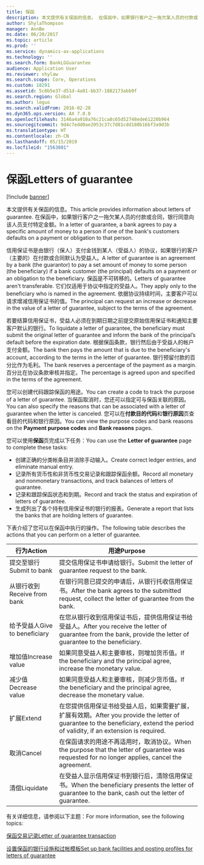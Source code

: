 ```yaml
---
title: 保函
description: 本文提供有关保函的信息。 在保函中，如果银行客户之一拖欠某人员的付款或合同，银行同意向该人员支付特定金额。
author: ShylaThompson
manager: AnnBe
ms.date: 06/20/2017
ms.topic: article
ms.prod: ''
ms.service: dynamics-ax-applications
ms.technology: ''
ms.search.form: BankLGGuarantee
audience: Application User
ms.reviewer: shylaw
ms.search.scope: Core, Operations
ms.custom: 18291
ms.assetid: 5c0b5e37-d51d-4a01-bb37-1882173abb9f
ms.search.region: Global
ms.author: leguo
ms.search.validFrom: 2016-02-28
ms.dyn365.ops.version: AX 7.0.0
ms.openlocfilehash: 3146a4a910a76c21ca8c65d52748ede61220b964
ms.sourcegitcommit: 9d4c7edd0ae2053c37c7d81cdd180b16bf3a9d3b
ms.translationtype: HT
ms.contentlocale: zh-CN
ms.lasthandoff: 05/15/2019
ms.locfileid: "1563801"
---
```

# <a name="letters-of-guarantee"></a><span data-ttu-id="eabb6-104">保函</span><span class="sxs-lookup"><span data-stu-id="eabb6-104">Letters of guarantee</span></span>

[!include [banner](../includes/banner.md)]

<span data-ttu-id="eabb6-105">本文提供有关保函的信息。</span><span class="sxs-lookup"><span data-stu-id="eabb6-105">This article provides information about letters of guarantee.</span></span> <span data-ttu-id="eabb6-106">在保函中，如果银行客户之一拖欠某人员的付款或合同，银行同意向该人员支付特定金额。</span><span class="sxs-lookup"><span data-stu-id="eabb6-106">In a letter of guarantee, a bank agrees to pay a specific amount of money to a person if one of the bank's customers defaults on a payment or obligation to that person.</span></span> 

<span data-ttu-id="eabb6-107">信用保证书是由银行（保人）支付金钱到某人（受益人）的协议，如果银行的客户（主要的）在付款或合同默认为受益人。</span><span class="sxs-lookup"><span data-stu-id="eabb6-107">A letter of guarantee is an agreement by a bank (the guarantor) to pay a set amount of money to some person (the beneficiary) if a bank customer (the principal) defaults on a payment or an obligation to the beneficiary.</span></span> <span data-ttu-id="eabb6-108">保函是不可转移的。</span><span class="sxs-lookup"><span data-stu-id="eabb6-108">Letters of guarantee aren't transferable.</span></span> <span data-ttu-id="eabb6-109">它们仅适用于协议中指定的受益人。</span><span class="sxs-lookup"><span data-stu-id="eabb6-109">They apply only to the beneficiary who is named in the agreement.</span></span> <span data-ttu-id="eabb6-110">依据协议持续时间，主要客户可以请求增减信用保证书的值。</span><span class="sxs-lookup"><span data-stu-id="eabb6-110">The principal can request an increase or decrease in the value of a letter of guarantee, subject to the terms of the agreement.</span></span> 

<span data-ttu-id="eabb6-111">若要结算信用保证书，受益人必须在到期日期之前提交原始信用保证书和通知主要客户默认的银行。</span><span class="sxs-lookup"><span data-stu-id="eabb6-111">To liquidate a letter of guarantee, the beneficiary must submit the original letter of guarantee and inform the bank of the principal’s default before the expiration date.</span></span> <span data-ttu-id="eabb6-112">根据保函条款，银行然后由于受益人的帐户支付金额。</span><span class="sxs-lookup"><span data-stu-id="eabb6-112">The bank then pays the amount that is due to the beneficiary's account, according to the terms in the letter of guarantee.</span></span> <span data-ttu-id="eabb6-113">银行预留付款的百分比作为毛利。</span><span class="sxs-lookup"><span data-stu-id="eabb6-113">The bank reserves a percentage of the payment as a margin.</span></span> <span data-ttu-id="eabb6-114">百分比在协议条款审核并指定。</span><span class="sxs-lookup"><span data-stu-id="eabb6-114">The percentage is agreed upon and specified in the terms of the agreement.</span></span> 

<span data-ttu-id="eabb6-115">您可以创建代码跟踪保函的用途。</span><span class="sxs-lookup"><span data-stu-id="eabb6-115">You can create a code to track the purpose of a letter of guarantee.</span></span> <span data-ttu-id="eabb6-116">当保函取消时，您还可以指定可与保函关联的原因。</span><span class="sxs-lookup"><span data-stu-id="eabb6-116">You can also specify the reasons that can be associated with a letter of guarantee when the letter is canceled.</span></span> <span data-ttu-id="eabb6-117">您可以在**付款目的代码**和**银行原因**页查看目的代码和银行原因。</span><span class="sxs-lookup"><span data-stu-id="eabb6-117">You can view the purpose codes and bank reasons on the **Payment purpose codes** and **Bank reasons** pages.</span></span> 

<span data-ttu-id="eabb6-118">您可以使用**保函**页完成以下任务：</span><span class="sxs-lookup"><span data-stu-id="eabb6-118">You can use the **Letter of guarantee** page to complete these tasks:</span></span>

-   <span data-ttu-id="eabb6-119">创建正确的分类帐条目并消除手动输入。</span><span class="sxs-lookup"><span data-stu-id="eabb6-119">Create correct ledger entries, and eliminate manual entry.</span></span>
-   <span data-ttu-id="eabb6-120">记录所有货币性和非货币性交易记录和跟踪保函余额。</span><span class="sxs-lookup"><span data-stu-id="eabb6-120">Record all monetary and nonmonetary transactions, and track balances of letters of guarantee.</span></span>
-   <span data-ttu-id="eabb6-121">记录和跟踪保函状态和到期。</span><span class="sxs-lookup"><span data-stu-id="eabb6-121">Record and track the status and expiration of letters of guarantee.</span></span>
-   <span data-ttu-id="eabb6-122">生成列出了各个持有信用保证书的银行的报表。</span><span class="sxs-lookup"><span data-stu-id="eabb6-122">Generate a report that lists the banks that are holding letters of guarantee.</span></span>

<span data-ttu-id="eabb6-123">下表介绍了您可以在保函中执行的操作。</span><span class="sxs-lookup"><span data-stu-id="eabb6-123">The following table describes the actions that you can perform on a letter of guarantee.</span></span>

| <span data-ttu-id="eabb6-124">行为</span><span class="sxs-lookup"><span data-stu-id="eabb6-124">Action</span></span>              | <span data-ttu-id="eabb6-125">用途</span><span class="sxs-lookup"><span data-stu-id="eabb6-125">Purpose</span></span>                                                                                                                   |
|---------------------|---------------------------------------------------------------------------------------------------------------------------|
| <span data-ttu-id="eabb6-126">提交至银行</span><span class="sxs-lookup"><span data-stu-id="eabb6-126">Submit to bank</span></span>      | <span data-ttu-id="eabb6-127">提交信用保证书申请给银行。</span><span class="sxs-lookup"><span data-stu-id="eabb6-127">Submit the letter of guarantee request to the bank.</span></span>                                                                       |
| <span data-ttu-id="eabb6-128">从银行收到</span><span class="sxs-lookup"><span data-stu-id="eabb6-128">Receive from bank</span></span>   | <span data-ttu-id="eabb6-129">在银行同意已提交的申请后，从银行托收信用保证书。</span><span class="sxs-lookup"><span data-stu-id="eabb6-129">After the bank agrees to the submitted request, collect the letter of guarantee from the bank.</span></span>                            |
| <span data-ttu-id="eabb6-130">给予受益人</span><span class="sxs-lookup"><span data-stu-id="eabb6-130">Give to beneficiary</span></span> | <span data-ttu-id="eabb6-131">在您从银行收到信用保证书后，提供信用保证书给受益人。</span><span class="sxs-lookup"><span data-stu-id="eabb6-131">After you receive the letter of guarantee from the bank, provide the letter of guarantee to the beneficiary.</span></span>              |
| <span data-ttu-id="eabb6-132">增加值</span><span class="sxs-lookup"><span data-stu-id="eabb6-132">Increase value</span></span>      | <span data-ttu-id="eabb6-133">如果同意受益人和主要审核，则增加货币值。</span><span class="sxs-lookup"><span data-stu-id="eabb6-133">If the beneficiary and the principal agree, increase the monetary value.</span></span>                                                  |
| <span data-ttu-id="eabb6-134">减少值</span><span class="sxs-lookup"><span data-stu-id="eabb6-134">Decrease value</span></span>      | <span data-ttu-id="eabb6-135">如果同意受益人和主要审核，则减少货币值。</span><span class="sxs-lookup"><span data-stu-id="eabb6-135">If the beneficiary and the principal agree, decrease the monetary value.</span></span>                                                  |
| <span data-ttu-id="eabb6-136">扩展</span><span class="sxs-lookup"><span data-stu-id="eabb6-136">Extend</span></span>              | <span data-ttu-id="eabb6-137">在您提供信用保证书给受益人后，如果需要扩展，扩展有效期。</span><span class="sxs-lookup"><span data-stu-id="eabb6-137">After you provide the letter of guarantee to the beneficiary, extend the period of validity, if an extension is required.</span></span> |
| <span data-ttu-id="eabb6-138">取消</span><span class="sxs-lookup"><span data-stu-id="eabb6-138">Cancel</span></span>              | <span data-ttu-id="eabb6-139">在保函请求的用途不再适用时，取消协议。</span><span class="sxs-lookup"><span data-stu-id="eabb6-139">When the purpose that the letter of guarantee was requested for no longer applies, cancel the agreement.</span></span>                  |
| <span data-ttu-id="eabb6-140">清偿</span><span class="sxs-lookup"><span data-stu-id="eabb6-140">Liquidate</span></span>           | <span data-ttu-id="eabb6-141">在受益人显示信用保证书到银行后，清除信用保证书。</span><span class="sxs-lookup"><span data-stu-id="eabb6-141">When the beneficiary presents the letter of guarantee to the bank, cash out the letter of guarantee.</span></span>                      |


<span data-ttu-id="eabb6-142">有关详细信息，请参阅以下主题：</span><span class="sxs-lookup"><span data-stu-id="eabb6-142">For more information, see the following topics:</span></span>

[<span data-ttu-id="eabb6-143">保函交易记录</span><span class="sxs-lookup"><span data-stu-id="eabb6-143">Letter of guarantee transaction</span></span>](tasks/letter-guarantee-transaction.md)

[<span data-ttu-id="eabb6-144">设置保函的银行设施和过帐模板</span><span class="sxs-lookup"><span data-stu-id="eabb6-144">Set up bank facilities and posting profiles for letters of guarantee</span></span>](tasks/set-up-bank-facilities-posting-profiles.md)


